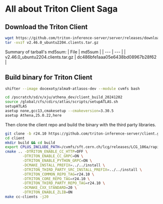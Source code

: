 # All about Triton Client Saga

## Download the Triton Client

```bash
wget https://github.com/triton-inference-server/server/releases/download/v2.46.0/v2.46.0_ubuntu2204.clients.tar.gz
tar -xvzf v2.46.0_ubuntu2204.clients.tar.gz
```
Summary of tarball's md5sum:
| File | md5sum |
| --- | --- |
| v2.46.0_ubuntu2204.clients.tar.gz | dc486bfe1aaa05e6438bd08967b28f62 |

## Build binary for Triton Client

```bash
shifter --image docexoty/alma9-atlasos-dev --module cvmfs bash

cd /pscratch/sd/x/xju/athena_dev/client_build_20241202
source /global/cfs/cdirs/atlas/scripts/setupATLAS.sh
setupATLAS
asetup none,gcc13,cmakesetup --cmakeversion=3.30.5
asetup Athena,25.0.22,here
```

Then clone the client repo and build the binary with the third party libraries.

```bash
git clone -b r24.10 https://github.com/triton-inference-server/client.git
cd client 
mkdir build && cd build 
export CPLUS_INCLUDE_PATH=/cvmfs/sft.cern.ch/lcg/releases/LCG_106a/rapidjson/1.1.0/x86_64-el9-gcc13-opt/include:$CPLUS_INCLUDE_PATH
cmake .. -DTRITON_ENABLE_CC_HTTP=OFF \
        -DTRITON_ENABLE_CC_GRPC=ON \
        -DTRITON_ENABLE_PYTHON_GRPC=ON \
        -DCMAKE_INSTALL_PREFIX=../../install \
        -DTRITON_THIRD_PARTY_SRC_INSTALL_PREFIX=../../install \
        -DTRITON_COMMON_REPO_TAG=r24.10 \
        -DTRITON_CORE_REPO_TAG=r24.10 \
        -DTRITON_THIRD_PARTY_REPO_TAG=r24.10 \
        -DCMAKE_CXX_STANDARD=20 \
        -DTRITON_ENABLE_ZLIB=ON
make cc-clients -j20 
```
